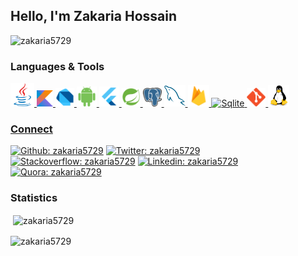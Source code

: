 ## Hello, I'm Zakaria Hossain
<img src="https://komarev.com/ghpvc/?username=zakaria5729&label=Views&color=blue&style=flat" alt="zakaria5729" />

<!-- - 🔭 I’m currently working on Fiverr.
- 🌱 I’m currently learning React.
- 👯 I’m looking to collaborate on Open Source Projects.
- 🤔 I’m looking for help with Kotlin.
- 💬 Ask me about Android Application Development.
- 📫 How to reach me: [LinkedIn](https://www.linkedin.com/in/jamilxt/) - [Twitter](https://twitter.com/jamil_xt)
- 😄 Pronouns: He/His
- ⚡ Fun fact: I love exploring new technologies and try new things.  -->

### Languages & Tools

<a href="https://www.java.com" target="_blank"> <img height="38" src="https://raw.githubusercontent.com/devicons/devicon/master/icons/java/java-original.svg" alt="Java" />
<a href="https://kotlinlang.org" target="_blank"><img height="26" src="https://raw.githubusercontent.com/github/explore/80688e429a7d4ef2fca1e82350fe8e3517d3494d/topics/kotlin/kotlin.png" alt="Kotlin" />
<a href="https://dart.dev" target="_blank"><img height="30" src="https://raw.githubusercontent.com/github/explore/80688e429a7d4ef2fca1e82350fe8e3517d3494d/topics/dart/dart.png" alt="Dart" />
<a href="https://www.android.com" target="_blank"><img height="32" src="https://raw.githubusercontent.com/github/explore/80688e429a7d4ef2fca1e82350fe8e3517d3494d/topics/android/android.png" alt="Android" />
<a href="https://flutter.dev" target="_blank"><img height="32" src="https://raw.githubusercontent.com/github/explore/80688e429a7d4ef2fca1e82350fe8e3517d3494d/topics/flutter/flutter.png" alt="Flutter" />
<a href="https://spring.io/projects/spring-boot" target="_blank"><img height="30" src="https://raw.githubusercontent.com/github/explore/80688e429a7d4ef2fca1e82350fe8e3517d3494d/topics/spring-boot/spring-boot.png" alt="Spring Boot" />
<a href="https://www.postgresql.org" target="_blank"><img height="30" src="https://raw.githubusercontent.com/github/explore/80688e429a7d4ef2fca1e82350fe8e3517d3494d/topics/postgresql/postgresql.png" alt="PostgreSQL" />
<a href="https://www.mysql.com" target="_blank"> <img height="34" src="https://raw.githubusercontent.com/devicons/devicon/master/icons/mysql/mysql-original.svg" alt="MySQL" />
<a href="https://firebase.google.com" target="_blank"><img height="34" src="https://raw.githubusercontent.com/github/explore/80688e429a7d4ef2fca1e82350fe8e3517d3494d/topics/firebase/firebase.png" alt="Firebase" />
<a href="https://www.sqlite.org" target="_blank"> <img height="30" src="https://www.vectorlogo.zone/logos/sqlite/sqlite-icon.svg" alt="Sqlite" />
<a href="https://www.java.com" target="_blank"> <img height="30" src="https://raw.githubusercontent.com/devicons/devicon/master/icons/git/git-original.svg" alt="Git" />
<a href="https://www.java.com" target="_blank"> <img height="34" src="https://raw.githubusercontent.com/devicons/devicon/master/icons/linux/linux-original.svg" alt="Linux" />



### Connect
[![Github: zakaria5729](https://img.shields.io/badge/-GitHub-white?style=flat&logo=github&color=white&logoColor=black)](https://github.com/zakaria5729)
[![Twitter: zakaria5729](https://img.shields.io/badge/-Twitter-white?style=flat&logo=twitter&color=white)](https://twitter.com/zakaria5729)
[![Stackoverflow: zakaria5729](https://img.shields.io/badge/-Stackoverflow-white?style=flat&logo=stackoverflow)](https://stackoverflow.com/users/8641776)
[![Linkedin: zakaria5729](https://img.shields.io/badge/-Linkedin-white?style=flat&logo=linkedin&logoColor=blue)](https://www.linkedin.com/in/zakaria5729)
[![Quora: zakaria5729](https://img.shields.io/badge/-Quora-white?style=flat&logo=quora&logoColor=maroon)](https://www.quora.com/profile/Zakaria-Hossain-8)

### Statistics
<p>&nbsp;<img align="center" src="https://github-readme-stats.vercel.app/api?username=zakaria5729&show_icons=true&locale=en" alt="zakaria5729" /></p>
<p><img align="center" src="https://github-readme-streak-stats.herokuapp.com/?user=zakaria5729&show_icons=true&locale=en" alt="zakaria5729"/></p>
